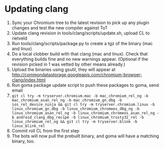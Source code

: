 # Updating clang

  1. Sync your Chromium tree to the latest revision to pick up any plugin changes and test the new compiler against ToT
  1. Update clang revision in tools/clang/scripts/update.sh, upload CL to rietveld
  1. Run tools/clang/scripts/package.py to create a tgz of the binary (mac and linux)
  1. Do a local clobber build with that clang (mac and linux). Check that everything builds fine and no new warnings appear. (Optional if the revision picked in 1 was vetted by other means already.)
  1. Upload the binaries using gsutil, they will appear at http://commondatastorage.googleapis.com/chromium-browser-clang/index.html
  1. Run goma package update script to push these packages to goma, send email
  1. `git cl try -m tryserver.chromium.mac -b mac_chromium_rel_ng -b mac_chromium_asan_rel_ng -b mac_chromium_gn_dbg -b ios_rel_device_ninja && git cl try -m tryserver.chromium.linux -b linux_chromium_gn_dbg -b linux_chromium_chromeos_dbg_ng -b linux_chromium_asan_rel_ng -b linux_chromium_chromeos_asan_rel_ng -b android_clang_dbg_recipe -b linux_chromium_trusty32_rel -b linux_chromium_rel_ng && git cl try -m tryserver.blink -b linux_blink_rel`
  1. Commit roll CL from the first step
  1. The bots will now pull the prebuilt binary, and goma will have a matching binary, too.
